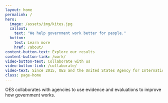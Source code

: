 ```yaml
---
layout: home
permalink: /
hero:
  image: /assets/img/kites.jpg
  callout:
    text: "We help government work better for people."
  button:
    text: Learn more
    href: /about/
content-button-text: Explore our results
content-button-link: /work/
video-button-text: Collaborate with us
video-button-link: /collaborate/
video-text: Since 2015, OES and the United States Agency for International Development (USAID) have collaborated to apply insights from behavioral sciences and conduct rigorous, low-cost evaluations on child and maternal health and infectious diseases programs around the world. The goal of the collaboration is to identify cost-effective, evidence-based changes that can be scaled for broader impact. <b> OES is currently accepting proposals from USAID Missions for FY18 initiatives.</b> 
class: page-home
---
```

OES collaborates with agencies to use evidence and evaluations to improve how government works.

